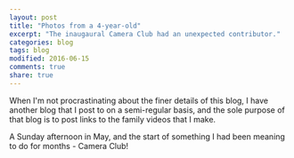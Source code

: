 ```yaml
---
layout: post
title: "Photos from a 4-year-old"
excerpt: "The inaugaural Camera Club had an unexpected contributor."
categories: blog
tags: blog
modified: 2016-06-15
comments: true
share: true
---
```


When I'm not procrastinating about the finer details of this blog, I have another blog that I post to on a semi-regular basis, and the sole purpose of that blog is to post links to the family videos that I make. 

A Sunday afternoon in May, and the start of something I had been meaning to do for months - Camera Club!




